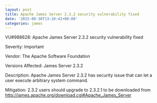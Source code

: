 ```yaml
---
layout: post
title: Apache James Server 2.3.2 security vulnerability fixed
date: '2015-09-30T13:10:42+00:00'
categories: james
---
```

<p>
VU#988628: Apache James Server 2.3.2 security vulnerability fixed
</p>
<p>
Severity: Important
</p>
<p>
Vendor: The Apache Software Foundation
</p>
<p>
Versions Affected: James Server 2.3.2
</p>
<p>
Description: Apache James Server 2.3.2 has security issue that can let a user execute arbitrary system command.
</p>
<p>
Mitigation: 2.3.2 users should upgrade to 2.3.2.1 to be downloaded from <a href="http://james.apache.org/download.cgi#Apache_James_Server">http://james.apache.org/download.cgi#Apache_James_Server</a>
</p>
